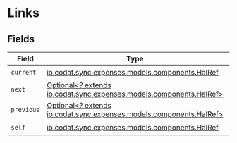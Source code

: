 # Links


## Fields

| Field                                                                                                    | Type                                                                                                     | Required                                                                                                 | Description                                                                                              |
| -------------------------------------------------------------------------------------------------------- | -------------------------------------------------------------------------------------------------------- | -------------------------------------------------------------------------------------------------------- | -------------------------------------------------------------------------------------------------------- |
| `current`                                                                                                | [io.codat.sync.expenses.models.components.HalRef](../../models/components/HalRef.md)                     | :heavy_check_mark:                                                                                       | N/A                                                                                                      |
| `next`                                                                                                   | [Optional<? extends io.codat.sync.expenses.models.components.HalRef>](../../models/components/HalRef.md) | :heavy_minus_sign:                                                                                       | N/A                                                                                                      |
| `previous`                                                                                               | [Optional<? extends io.codat.sync.expenses.models.components.HalRef>](../../models/components/HalRef.md) | :heavy_minus_sign:                                                                                       | N/A                                                                                                      |
| `self`                                                                                                   | [io.codat.sync.expenses.models.components.HalRef](../../models/components/HalRef.md)                     | :heavy_check_mark:                                                                                       | N/A                                                                                                      |